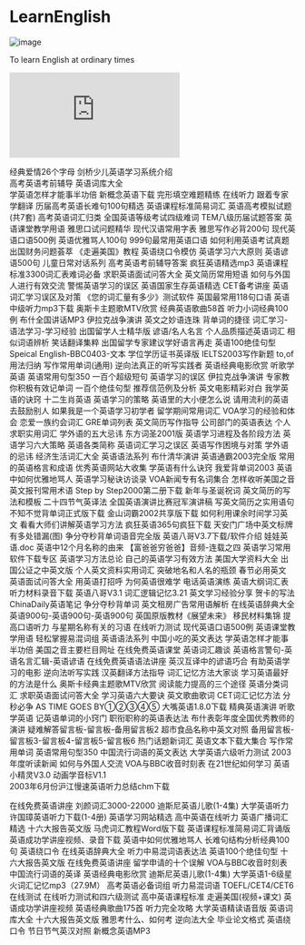 LearnEnglish
============

![image](https://github.com/xhzengAIB/LearnEnglish/raw/master/Screenshots/MessageTableViewBug.gif)


To learn English at ordinary times

![English](http://www.hrexam.com/methods1.htm)

经典爱情26个字母	        剑桥少儿英语学习系统介绍         
高考英语考前辅导	      英语词库大全       
学英语怎样才能事半功倍	 新概念英语下载
完形填空难题精练	在线听力
跟着专家学翻译	历届高考英语长难句100句精选
英语课程标准简易词汇	英语高考模拟试题(共7套)
高考英语词汇归类	 全国英语等级考试四级难词
TEM八级历届试题答案	英语课堂教学用语
雅思口试问题精华	现代汉语常用字表
雅思写作必背200句	 现代英语口语500例
英语优雅骂人100句	999句最常用英语口语
如何利用英语考试真题	出国财务问题荟萃
《走遍美国》教程	 英语绕口令模仿
英语学习六大原则	英语谚语500句
儿童日常对话系列	高考英语考前辅导答案
疯狂英语精选mp3	 英语课程标准3300词汇表难词必备
求职英语面试问答大全	英文简历常用短语
如何与外国人进行有效交流	警惕英语学习的误区
英语国家生存英语精选	CET备考讲座
英语词汇学习误区及对策	 《您的词汇量有多少》测试软件
英国最常用118句口语	英语中级听力mp3下载
奥斯卡主题歌MTV欣赏	经典英语歌曲58首
听力小词经典100例	布什全国讲话MP3
伊拉克战争演讲	英文之妙语连珠
背单词的捷径	词汇学习-语法学习-学习经验
出国留学人士精华版	 谚语/名人名言
个人品质描述英语词汇	相似词语辨析
笑话翻译集粹	出国留学专家建议学好语言再走
英语100绝佳句型	Speical English-BBC0403-文本
学位学历证书英译版	IELTS2003写作新题
to,of用法归纳	写作常用单词(通用)
逆向法真正的听写实践者	英语经典电影欣赏
听歌学英语	英语常用句型350
一百个超级短句	英语学习的误区
伊拉克战争演讲	专家教你积极有效记单词
一百个绝佳句型	 推荐信范例及分析
英文电影精彩对白	我学英语的诀窍
十二生肖英语	 英语学习的策略
英语里的大小便怎么说	请用流利的英语去鼓励别人
如果我是一个英语学习初学者	 留学期间常用词汇
VOA学习的经验和体会	恋爱一族约会词汇
GRE单词列表	英文简历写作指导
公司部门的英语表达	 个人求职实用词汇
学外语的五大忌讳	东方词圣2001版
英语学习进程及各阶段方法	英语学习六大策略
英语各类简称	英语词汇学习之误区
英语写作困境与对策	学外语的忌讳
经济生活词汇大全	英语语法系列
布什清华演讲	英语通霸2003完全版
常用的英语格言和成语	 优秀英语网站大收集
学英语有什么诀窍	我爱背单词2003
英语中如何优雅地骂人	英语学习秘诀访谈录
VOA新闻专有名词集合	怎样收听美国之音
英文报刊常用术语	Step by Step2000第二册下载
新年与圣诞祝词	英文简历的写法和模板
二十四节气英译法	全国英语演讲比赛冠军演讲稿
写英文简历之实用语句	 不知不觉背单词正式版下载
金山词霸2002共享版下载	如何利用课余时间学习英文
看看大师们讲解英语学习方法	疯狂英语365句疯狂下载
天安门广场中英文标牌有多处错漏(图)	 争分夺秒背单词语音完全版
英语八哥V3.7下载/软件介绍	娃娃英语.doc
英语中12个月名称的由来	【富爸爸穷爸爸】音频-连载之四
英语学习常用软件下载专区	英语学习方法总论
自己的英语学习有效方法	 美国大学资料大全
出国公证之中英文版	个人英文资料实用词汇
突破地名和人名的瓶颈	春节必用英文
英语面试问答大全	用英语打招呼
为何英语很难学	电话英语演练
英语大纲词汇表	 听力材料录音下载
英语八哥V3.1	 词汇逻辑记忆3.21
英文学习经验分享	贺卡的写法
ChinaDaily英语笔记	 争分夺秒背单词
英文租房广告常用语解析	在线英语辞典大全
英语900句-英语900句-英语900句	 英国原版教材《展望未来》
移民材料集锦	提高口语听力
与星期名称有关的习语	在线听力测试
现代英语口语500例	英语课堂教学用语
轻松掌握易混词组	英语语法系列
中国小吃的英文表达	学英语怎样才能事半功倍
美国之音主要栏目网址	在线免费英语课堂
英语词汇趣谈	英语格言警句-英语名言汇辑-英语谚语
在线免费英语语法讲座	英汉互译中的谚语巧合
有助英语学习的电影	逆向法听写实践
汉英翻译方法指导	词汇记忆方法大家谈
学习英语最好的方法是什么	 奥斯卡经典主题歌MTV欣赏
阅读能力提高的三个途径	英语分类词汇
求职英语面试问答大全	学习英语六大要诀
英文歌曲歌词	 CET词汇记忆方法
分秒必争	AS TIME GOES BY①②③④⑤
大嘴英语1.8.0下载	精典英语演讲
听歌学英语	记英语单词的小窍门
职衔职称的英语表达法	 布什表彰年度全国优秀教师的演讲
疑难解答留言板-留言板-备用留言板2	超市食品名称中英文对照
备用留言板-留言板3-留言板4-留言板5-留言板6	热门话题新词汇
英语文本下载大集合	写作常用单词
英语常用句型350	中国流行词语的英文表达
大学英语六级听力测试	2003年度听读新闻
如何与外国人交流	VOA与BBC收音时刻表
在21世纪如何学习	 英语小精灵V3.0
动画学音标V1.1	
2003年6月份沪江慢速英语听力总结chm下载

在线免费英语讲座	 刘颜词汇3000-22000
迪斯尼英语儿歌(1-4集)	大学英语听力
许国璋英语听力下载(1-4册)	英语学习网站精选
高中英语在线听力	 英语广播词汇精选
十六大报告英文版	马虎词汇教程Word版下载
英语课程标准简易词汇背诵版	英语成功学讲座视频、录音下载
英语中如何优雅地骂人	 长难句结构分析经典100句
英语绕口令	 在线英语辞典大全
听力中易混词语表达法	 英语100个绝佳句型
十六大报告英文版	在线免费英语讲座
留学申请的十个误解	VOA与BBC收音时刻表
中国流行词语的英译	英语经典电影欣赏
迪斯尼英语儿歌(1-4集)	 大学英语1-6级星火词汇记忆mp3（27.9M）
高考英语必备词组	听力易混词语
TOEFL/CET4/CET6在线测试	在线听力测试和四六级测试
高中英语课程标准	走遍美国(视频+课文)
英语成功学讲座视频	英语经典歌曲175首
听力完全攻略	大学英语精读语音版
英语词库大全	十六大报告英文版
雅思考什么、如何考	逆向法大全
毕业论文格式	 英语绕口令
节日节气英汉对照	 新概念英语MP3
